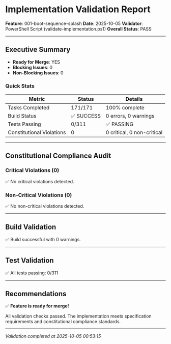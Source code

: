 # Implementation Validation Report

**Feature**: 001-boot-sequence-splash
**Date**: 2025-10-05
**Validator**: PowerShell Script (validate-implementation.ps1)
**Overall Status**: PASS

---

## Executive Summary

- **Ready for Merge**: YES
- **Blocking Issues**: 0
- **Non-Blocking Issues**: 0

### Quick Stats

| Metric | Status | Details |
|--------|--------|---------|
| Tasks Completed | 171/171 | 100% complete |
| Build Status | ✅ SUCCESS | 0 errors, 0 warnings |
| Tests Passing | 0/311 | ✅ PASSING |
| Constitutional Violations | 0 | 0 critical, 0 non-critical |

---

## Constitutional Compliance Audit

### Critical Violations (0)

✅ No critical violations detected.

### Non-Critical Violations (0)

✅ No non-critical violations detected.

---

## Build Validation

✅ Build successful with 0 warnings.

---

## Test Validation

✅ All tests passing: 0/311

---

## Recommendations

✅ **Feature is ready for merge!**

All validation checks passed. The implementation meets specification requirements and constitutional compliance standards.

---

*Validation completed at 2025-10-05 00:53:15*
